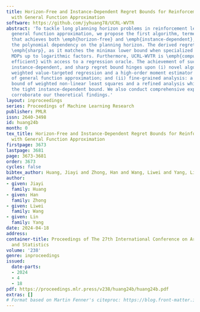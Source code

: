 ```yaml
---
title: Horizon-Free and Instance-Dependent Regret Bounds for Reinforcement Learning
  with General Function Approximation
software: https://github.com/jyhuang78/UCRL-WVTR
abstract: 'To tackle long planning horizon problems in reinforcement learning with
  general function approximation, we propose the first algorithm, termed as UCRL-WVTR,
  that achieves both \emph{horizon-free} and \emph{instance-dependent}, since it eliminates
  the polynomial dependency on the planning horizon. The derived regret bound is deemed
  \emph{sharp}, as it matches the minimax lower bound when specialized to linear mixture
  MDPs up to logarithmic factors. Furthermore, UCRL-WVTR is \emph{computationally
  efficient} with access to a regression oracle. The achievement of such a horizon-free,
  instance-dependent, and sharp regret bound hinges upon (i) novel algorithm designs:
  weighted value-targeted regression and a high-order moment estimator in the context
  of general function approximation; and (ii) fine-grained analysis: a novel concentration
  bound of weighted non-linear least squares and a refined analysis which leads to
  the tight instance-dependent bound. We also conduct comprehensive experiments to
  corroborate our theoretical findings.'
layout: inproceedings
series: Proceedings of Machine Learning Research
publisher: PMLR
issn: 2640-3498
id: huang24b
month: 0
tex_title: Horizon-Free and Instance-Dependent Regret Bounds for Reinforcement Learning
  with General Function Approximation
firstpage: 3673
lastpage: 3681
page: 3673-3681
order: 3673
cycles: false
bibtex_author: Huang, Jiayi and Zhong, Han and Wang, Liwei and Yang, Lin
author:
- given: Jiayi
  family: Huang
- given: Han
  family: Zhong
- given: Liwei
  family: Wang
- given: Lin
  family: Yang
date: 2024-04-18
address:
container-title: Proceedings of The 27th International Conference on Artificial Intelligence
  and Statistics
volume: '238'
genre: inproceedings
issued:
  date-parts:
  - 2024
  - 4
  - 18
pdf: https://proceedings.mlr.press/v238/huang24b/huang24b.pdf
extras: []
# Format based on Martin Fenner's citeproc: https://blog.front-matter.io/posts/citeproc-yaml-for-bibliographies/
---
```


